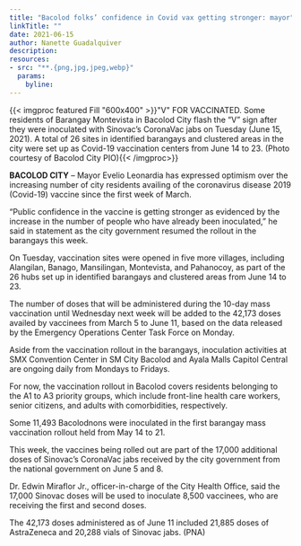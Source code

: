 ```yaml
---
title: "Bacolod folks’ confidence in Covid vax getting stronger: mayor"
linkTitle: ""
date: 2021-06-15
author: Nanette Guadalquiver
description:
resources:
- src: "**.{png,jpg,jpeg,webp}"
  params:
    byline: 
---
```

{{< imgproc featured Fill "600x400" >}}"V" FOR VACCINATED. Some residents of Barangay Montevista in Bacolod City flash the “V” sign after they were inoculated with Sinovac’s CoronaVac jabs on Tuesday (June 15, 2021). A total of 26 sites in identified barangays and clustered areas in the city were set up as Covid-19 vaccination centers from June 14 to 23. (Photo courtesy of Bacolod City PIO){{< /imgproc>}}

**BACOLOD CITY** –  Mayor Evelio Leonardia has expressed optimism over the increasing number of city residents availing of the coronavirus disease 2019 (Covid-19) vaccine since the first week of March.

“Public confidence in the vaccine is getting stronger as evidenced by the increase in the number of people who have already been inoculated,” he said in statement as the city government resumed the rollout in the barangays this week.

On Tuesday, vaccination sites were opened in five more villages, including Alangilan, Banago, Mansilingan, Montevista, and Pahanocoy, as part of the 26 hubs set up in identified barangays and clustered areas from June 14 to 23.

The number of doses that will be administered during the 10-day mass vaccination until Wednesday next week will be added to the 42,173 doses availed by vaccinees from March 5 to June 11, based on the data released by the Emergency Operations Center Task Force on Monday.

Aside from the vaccination rollout in the barangays, inoculation activities at SMX Convention Center in SM City Bacolod and Ayala Malls Capitol Central are ongoing daily from Mondays to Fridays.

For now, the vaccination rollout in Bacolod covers residents belonging to the A1 to A3 priority groups, which include front-line health care workers, senior citizens, and adults with comorbidities, respectively.

Some 11,493 Bacolodnons were inoculated in the first barangay mass vaccination rollout held from May 14 to 21.

This week, the vaccines being rolled out are part of the 17,000 additional doses of Sinovac’s CoronaVac jabs received by the city government from the national government on June 5 and 8.

Dr. Edwin Miraflor Jr., officer-in-charge of the City Health Office, said the 17,000 Sinovac doses will be used to inoculate 8,500 vaccinees, who are receiving the first and second doses.

The 42,173 doses administered as of June 11 included 21,885 doses of AstraZeneca and 20,288 vials of Sinovac jabs. (PNA)